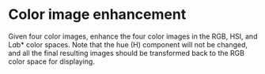 # Color image enhancement
Given four color images, enhance the four color images in the RGB, HSI, and L*a*b* color spaces.
Note that the hue (H) component will not be changed, and all the final resulting images should be transformed back to the RGB color space for displaying.
